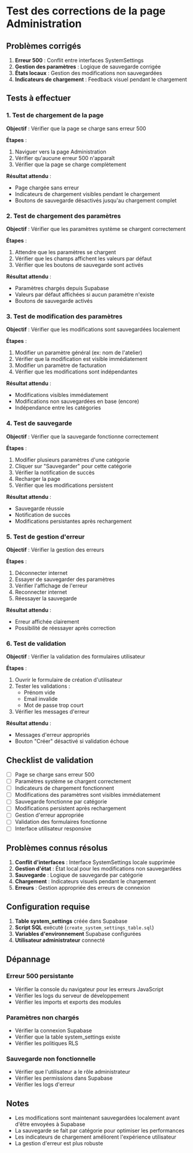# Test des corrections de la page Administration

## Problèmes corrigés

1. **Erreur 500** : Conflit entre interfaces SystemSettings
2. **Gestion des paramètres** : Logique de sauvegarde corrigée
3. **États locaux** : Gestion des modifications non sauvegardées
4. **Indicateurs de chargement** : Feedback visuel pendant le chargement

## Tests à effectuer

### 1. Test de chargement de la page

**Objectif** : Vérifier que la page se charge sans erreur 500

**Étapes** :
1. Naviguer vers la page Administration
2. Vérifier qu'aucune erreur 500 n'apparaît
3. Vérifier que la page se charge complètement

**Résultat attendu** :
- Page chargée sans erreur
- Indicateurs de chargement visibles pendant le chargement
- Boutons de sauvegarde désactivés jusqu'au chargement complet

### 2. Test de chargement des paramètres

**Objectif** : Vérifier que les paramètres système se chargent correctement

**Étapes** :
1. Attendre que les paramètres se chargent
2. Vérifier que les champs affichent les valeurs par défaut
3. Vérifier que les boutons de sauvegarde sont activés

**Résultat attendu** :
- Paramètres chargés depuis Supabase
- Valeurs par défaut affichées si aucun paramètre n'existe
- Boutons de sauvegarde activés

### 3. Test de modification des paramètres

**Objectif** : Vérifier que les modifications sont sauvegardées localement

**Étapes** :
1. Modifier un paramètre général (ex: nom de l'atelier)
2. Vérifier que la modification est visible immédiatement
3. Modifier un paramètre de facturation
4. Vérifier que les modifications sont indépendantes

**Résultat attendu** :
- Modifications visibles immédiatement
- Modifications non sauvegardées en base (encore)
- Indépendance entre les catégories

### 4. Test de sauvegarde

**Objectif** : Vérifier que la sauvegarde fonctionne correctement

**Étapes** :
1. Modifier plusieurs paramètres d'une catégorie
2. Cliquer sur "Sauvegarder" pour cette catégorie
3. Vérifier la notification de succès
4. Recharger la page
5. Vérifier que les modifications persistent

**Résultat attendu** :
- Sauvegarde réussie
- Notification de succès
- Modifications persistantes après rechargement

### 5. Test de gestion d'erreur

**Objectif** : Vérifier la gestion des erreurs

**Étapes** :
1. Déconnecter internet
2. Essayer de sauvegarder des paramètres
3. Vérifier l'affichage de l'erreur
4. Reconnecter internet
5. Réessayer la sauvegarde

**Résultat attendu** :
- Erreur affichée clairement
- Possibilité de réessayer après correction

### 6. Test de validation

**Objectif** : Vérifier la validation des formulaires utilisateur

**Étapes** :
1. Ouvrir le formulaire de création d'utilisateur
2. Tester les validations :
   - Prénom vide
   - Email invalide
   - Mot de passe trop court
3. Vérifier les messages d'erreur

**Résultat attendu** :
- Messages d'erreur appropriés
- Bouton "Créer" désactivé si validation échoue

## Checklist de validation

- [ ] Page se charge sans erreur 500
- [ ] Paramètres système se chargent correctement
- [ ] Indicateurs de chargement fonctionnent
- [ ] Modifications des paramètres sont visibles immédiatement
- [ ] Sauvegarde fonctionne par catégorie
- [ ] Modifications persistent après rechargement
- [ ] Gestion d'erreur appropriée
- [ ] Validation des formulaires fonctionne
- [ ] Interface utilisateur responsive

## Problèmes connus résolus

1. **Conflit d'interfaces** : Interface SystemSettings locale supprimée
2. **Gestion d'état** : État local pour les modifications non sauvegardées
3. **Sauvegarde** : Logique de sauvegarde par catégorie
4. **Chargement** : Indicateurs visuels pendant le chargement
5. **Erreurs** : Gestion appropriée des erreurs de connexion

## Configuration requise

1. **Table system_settings** créée dans Supabase
2. **Script SQL** exécuté (`create_system_settings_table.sql`)
3. **Variables d'environnement** Supabase configurées
4. **Utilisateur administrateur** connecté

## Dépannage

### Erreur 500 persistante
- Vérifier la console du navigateur pour les erreurs JavaScript
- Vérifier les logs du serveur de développement
- Vérifier les imports et exports des modules

### Paramètres non chargés
- Vérifier la connexion Supabase
- Vérifier que la table system_settings existe
- Vérifier les politiques RLS

### Sauvegarde non fonctionnelle
- Vérifier que l'utilisateur a le rôle administrateur
- Vérifier les permissions dans Supabase
- Vérifier les logs d'erreur

## Notes

- Les modifications sont maintenant sauvegardées localement avant d'être envoyées à Supabase
- La sauvegarde se fait par catégorie pour optimiser les performances
- Les indicateurs de chargement améliorent l'expérience utilisateur
- La gestion d'erreur est plus robuste

